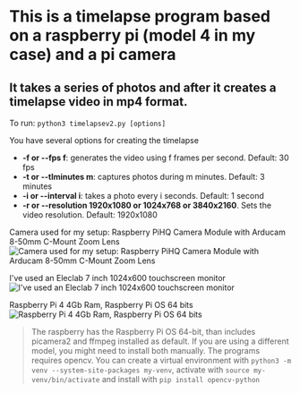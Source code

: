 # This is a timelapse program based on a raspberry pi (model 4 in my case) and a pi camera
## It takes a series of photos and after it creates a timelapse video in mp4 format.

To run:
`python3 timelapsev2.py [options]`

You have several options for creating the timelapse
+ **-f or --fps f**:  generates the video using f frames per second. Default: 30 fps
+ **-t or --tlminutes m**: captures photos during m minutes. Default: 3 minutes
+ **-i or --interval i**: takes a photo every i seconds. Default: 1 second 
+ **-r or --resolution 1920x1080 or 1024x768 or 3840x2160**. Sets the video resolution. Default: 1920x1080

Camera used for my setup: Raspberry PiHQ Camera Module with Arducam 8-50mm C-Mount Zoom Lens
![Camera used for my setup: Raspberry PiHQ Camera Module with Arducam 8-50mm C-Mount Zoom Lens](https://github.com/juanramirezj/raspberry_timelapse/blob/master/images/camera.jpg)

I've used an Eleclab 7 inch 1024x600 touchscreen monitor
![I've used an Eleclab 7 inch 1024x600 touchscreen monitor](https://github.com/juanramirezj/raspberry_timelapse/blob/master/images/raspberry_front.jpg)

Raspberry Pi 4 4Gb Ram, Raspberry Pi OS 64 bits
![Raspberry Pi 4 4Gb Ram, Raspberry Pi OS 64 bits](https://github.com/juanramirezj/raspberry_timelapse/blob/master/images/raspberry_back.jpg)


>The raspberry has the Raspberry Pi OS 64-bit, than includes picamera2 and ffmpeg installed as default. If you are using a different model, you might need to install both manually.
>The programs requires opencv. You can create a virtual environment with `python3 -m venv --system-site-packages my-venv`, activate with `source my-venv/bin/activate` and install with `pip install opencv-python`


